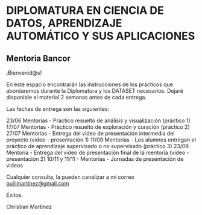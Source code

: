 # DIPLOMATURA EN CIENCIA DE DATOS, APRENDIZAJE AUTOMÁTICO Y SUS APLICACIONES

## Mentoria Bancor

¡Bienvenid@s!

En este espacio encontrarán las instrucciones de los prácticos que abordaremos durante la Diplomatura y los DATASET necesarios.
Dejaré disponible el material 2 semanas antes de cada entrega.

Las fechas de entrega son las siguientes:

23/06 Mentorías - Práctico resuelto de análisis y visualización (práctico 1)
17/07 Mentorías - Práctico resuelto de exploración y curación (práctico 2)
27/07 Mentorías - Entrega del video de presentación intermedia del proyecto (video - presentación 1)
11/09 Mentorías - Los alumnos entregan el  práctico de aprendizaje supervisado o no supervisado (práctico 3)
23/09 Mentoría - Entrega del video de presentación final de la mentoría (video - presentación 2)
10/11 y 11/11  - Mentorías - Jornadas de presentación de videos

Cualquier consulta, la pueden canalizar a mi correo quilimartinez@gmail.com

Éxitos.

Christian Martinez
